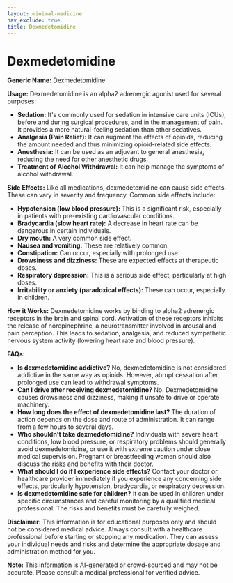 ```yaml
---
layout: minimal-medicine
nav_exclude: true
title: Dexmedetomidine
---
```


# Dexmedetomidine

**Generic Name:** Dexmedetomidine

**Usage:** Dexmedetomidine is an alpha2 adrenergic agonist used for several purposes:

* **Sedation:**  It's commonly used for sedation in intensive care units (ICUs), before and during surgical procedures, and in the management of pain.  It provides a more natural-feeling sedation than other sedatives.
* **Analgesia (Pain Relief):** It can augment the effects of opioids, reducing the amount needed and thus minimizing opioid-related side effects.
* **Anesthesia:** It can be used as an adjuvant to general anesthesia, reducing the need for other anesthetic drugs.
* **Treatment of Alcohol Withdrawal:**  It can help manage the symptoms of alcohol withdrawal.


**Side Effects:**  Like all medications, dexmedetomidine can cause side effects.  These can vary in severity and frequency. Common side effects include:

* **Hypotension (low blood pressure):** This is a significant risk, especially in patients with pre-existing cardiovascular conditions.
* **Bradycardia (slow heart rate):**  A decrease in heart rate can be dangerous in certain individuals.
* **Dry mouth:** A very common side effect.
* **Nausea and vomiting:**  These are relatively common.
* **Constipation:** Can occur, especially with prolonged use.
* **Drowsiness and dizziness:**  These are expected effects at therapeutic doses.
* **Respiratory depression:**  This is a serious side effect, particularly at high doses.
* **Irritability or anxiety (paradoxical effects):** These can occur, especially in children.


**How it Works:** Dexmedetomidine works by binding to alpha2 adrenergic receptors in the brain and spinal cord.  Activation of these receptors inhibits the release of norepinephrine, a neurotransmitter involved in arousal and pain perception.  This leads to sedation, analgesia, and reduced sympathetic nervous system activity (lowering heart rate and blood pressure).

**FAQs:**

* **Is dexmedetomidine addictive?**  No, dexmedetomidine is not considered addictive in the same way as opioids.  However, abrupt cessation after prolonged use can lead to withdrawal symptoms.
* **Can I drive after receiving dexmedetomidine?**  No. Dexmedetomidine causes drowsiness and dizziness, making it unsafe to drive or operate machinery.
* **How long does the effect of dexmedetomidine last?** The duration of action depends on the dose and route of administration.  It can range from a few hours to several days.
* **Who shouldn't take dexmedetomidine?** Individuals with severe heart conditions, low blood pressure, or respiratory problems should generally avoid dexmedetomidine, or use it with extreme caution under close medical supervision.  Pregnant or breastfeeding women should also discuss the risks and benefits with their doctor.
* **What should I do if I experience side effects?** Contact your doctor or healthcare provider immediately if you experience any concerning side effects, particularly hypotension, bradycardia, or respiratory depression.
* **Is dexmedetomidine safe for children?**  It can be used in children under specific circumstances and careful monitoring by a qualified medical professional.  The risks and benefits must be carefully weighed.


**Disclaimer:** This information is for educational purposes only and should not be considered medical advice. Always consult with a healthcare professional before starting or stopping any medication.  They can assess your individual needs and risks and determine the appropriate dosage and administration method for you.


**Note:** This information is AI-generated or crowd-sourced and may not be accurate. Please consult a medical professional for verified advice.
